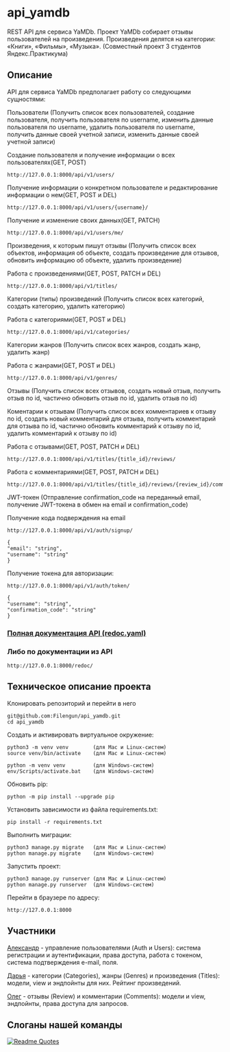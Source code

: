 # api_yamdb
REST API для сервиса YaMDb. Проект YaMDb собирает отзывы пользователей на произведения. Произведения делятся на категории: «Книги», «Фильмы», «Музыка». (Совместный проект 3 студентов Яндекс.Практикума)


## Описание

API для сервиса YaMDb предполагает работу со следующими сущностями:

Пользователи (Получить список всех пользователей, создание пользователя, получить пользователя по username, изменить данные пользователя по username, удалить пользователя по username, получить данные своей учетной записи, изменить данные своей учетной записи)

Создание пользователя и получение информации о всех пользователях(GET, POST)

```
http://127.0.0.1:8000/api/v1/users/
```

Получение информации о конкретном пользователе и редактирование информации о нем(GET, POST и DEL)

```
http://127.0.0.1:8000/api/v1/users/{username}/ 
```

Получение и изменение своих данных(GET, PATCH)

```
http://127.0.0.1:8000/api/v1/users/me/
```

Произведения, к которым пишут отзывы (Получить список всех объектов, информация об объекте, создать произведение для отзывов, обновить информацию об объекте, удалить произведение)

Работа с произведениями(GET, POST, PATCH и DEL)

```
http://127.0.0.1:8000/api/v1/titles/
```

Категории (типы) произведений (Получить список всех категорий, создать категорию, удалить категорию)

Работа с категориями(GET, POST и DEL)

```
http://127.0.0.1:8000/api/v1/categories/
```


Категории жанров (Получить список всех жанров, создать жанр, удалить жанр)

Работа с жанрами(GET, POST и DEL)

```
http://127.0.0.1:8000/api/v1/genres/
```

Отзывы (Получить список всех отзывов, создать новый отзыв, получить отзыв по id, частично обновить отзыв по id, удалить отзыв по id)

Коментарии к отзывам (Получить список всех комментариев к отзыву по id, создать новый комментарий для отзыва, получить комментарий для отзыва по id, частично обновить комментарий к отзыву по id, удалить комментарий к отзыву по id)

Работа с отзывами(GET, POST, PATCH и DEL)

```
http://127.0.0.1:8000/api/v1/titles/{title_id}/reviews/
```

Работа с комментариями(GET, POST, PATCH и DEL)

```
http://127.0.0.1:8000/api/v1/titles/{title_id}/reviews/{review_id}/comments/
```

JWT-токен (Отправление confirmation_code на переданный email, получение JWT-токена в обмен на email и confirmation_code)

Получение кода подверждения на email

```
http://127.0.0.1:8000/api/v1/auth/signup/ 
```


```
{
"email": "string",
"username": "string"
}
```

Получение токена для авторизации:

```
http://127.0.0.1:8000/api/v1/auth/token/
```

```
{
"username": "string",
"confirmation_code": "string"
}
```

### [Полная документация API (redoc.yaml)](https://github.com/Filengun/api_yamdb/blob/master/api_yamdb/static/redoc.yaml)
### Либо по документации из API

```
http://127.0.0.1:8000/redoc/
```

## Техническое описание проекта

Клонировать репозиторий и перейти в него

```
git@github.com:Filengun/api_yamdb.git
cd api_yamdb
```

Cоздать и активировать виртуальное окружение:

```
python3 -m venv venv        (для Mac и Linux-систем)
source venv/bin/activate    (для Mac и Linux-систем)
```

```
python -m venv venv         (для Windows-систем)
env/Scripts/activate.bat    (для Windows-систем)
```

Обновить pip:

```
python -m pip install --upgrade pip
```

Установить зависимости из файла requirements.txt:

```
pip install -r requirements.txt
```

Выполнить миграции:

```
python3 manage.py migrate   (для Mac и Linux-систем)
python manage.py migrate    (для Windows-систем)
```

Запустить проект:

```
python3 manage.py runserver (для Mac и Linux-систем)
python manage.py runserver  (для Windows-систем)
```

Перейти в браузере по адресу:

```
http://127.0.0.1:8000
```

## Участники

[Александр](https://github.com/art-bagel) - управление пользователями (Auth и Users): система регистрации и аутентификации, права доступа, работа с токеном, система подтверждения e-mail, поля.

[Дарья](https://github.com/d.meyker) - категории (Categories), жанры (Genres) и произведения (Titles): модели, view и эндпойнты для них. Рейтинг произведений.

[Олег](https://github.com/Filengun/) - отзывы (Review) и комментарии (Comments): модели и view, эндпойнты, права доступа для запросов.

## Слоганы нашей команды
[![Readme Quotes](https://quotes-github-readme.vercel.app/api?type=horizontal&theme=dark)](https://github.com/piyushsuthar/github-readme-quotes)